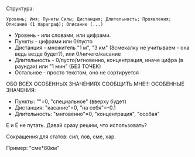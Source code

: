 Структура:

```
Уровень; Имя; Пункты Силы; Дистанция; Длительность; Проявления; Описание (1 параграф); Описание (...)
```

* Уровень - или словами, или цифрами.
* Пункты - цифрами или 0/пусто
* Дистанция - множитель "1 м", "3 км" (8смекалку не учитываем - она ведь везде будет?), или 0/ничего/касание
* Длительность - 0/пусто/мгновенно, концентрация, иначе цифра (в раундах) или "1 мин" (БЕЗ ТОЧЕК)
* Остальное - просто текстом, оно не сортируется

ОБО ВСЕХ ОСОБЕННЫХ ЗНАЧЕНИЯХ СООБЩИТЬ МНЕ!!! ОСОБЕННЫЕ ЗНАЧЕНИЯ:
* Пункты: ""=0, "специальное" (вверху будет)
* Дистанция: "касание"=0, "на себя"=-0.1
* Длительность: "мнговенно"=0, "концентрация", "особая"

Е и Ё не путать. Давай сразу решим, что использовать?

Сокращения для статов: сил, лов, сме, хар.

Пример: "сме*80км"